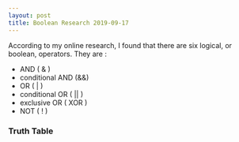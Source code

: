 ```yaml
---
layout: post
title: Boolean Research 2019-09-17
---
```


According to my online research, 
I found that there are six logical, 
or boolean, operators. 
They are :
* AND ( & )
* conditional AND (&&)
* OR ( | )
* conditional OR ( || )
* exclusive OR ( XOR )
* NOT ( ! )

### Truth Table

